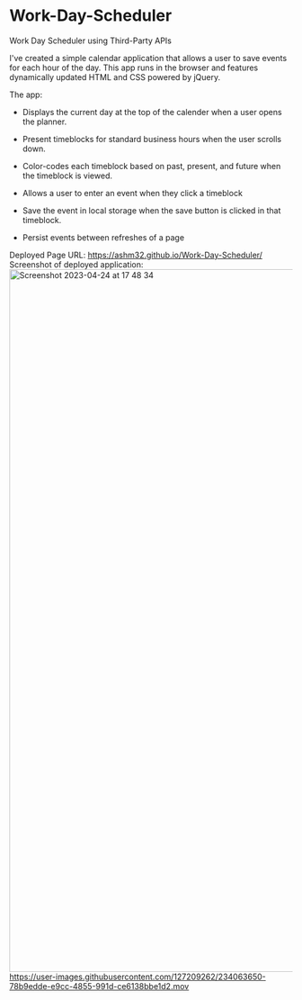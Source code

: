 # Work-Day-Scheduler
Work Day Scheduler using Third-Party APIs

I've created a simple calendar application that allows a user to save events for each hour of the day. This app runs in the browser and features dynamically updated HTML and CSS powered by jQuery.

The app:

* Displays the current day at the top of the calender when a user opens the planner.
 
* Present timeblocks for standard business hours when the user scrolls down.
 
* Color-codes each timeblock based on past, present, and future when the timeblock is viewed.
 
* Allows a user to enter an event when they click a timeblock

* Save the event in local storage when the save button is clicked in that timeblock.

* Persist events between refreshes of a page

Deployed Page URL: https://ashm32.github.io/Work-Day-Scheduler/ 
Screenshot of deployed application:
<img width="1249" alt="Screenshot 2023-04-24 at 17 48 34" src="https://user-images.githubusercontent.com/127209262/234063107-c01921c7-6be5-4649-928a-050218114699.png">
https://user-images.githubusercontent.com/127209262/234063650-78b9edde-e9cc-4855-991d-ce6138bbe1d2.mov

